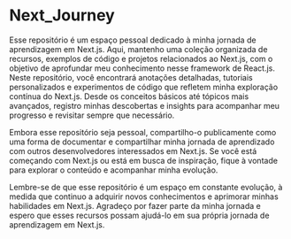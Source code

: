 # Next_Journey

Esse repositório é um espaço pessoal dedicado à minha jornada de aprendizagem em Next.js. Aqui, mantenho uma coleção organizada de recursos, exemplos de código e projetos relacionados ao Next.js, com o objetivo de aprofundar meu conhecimento nesse framework de React.js. Neste repositório, você encontrará anotações detalhadas, tutoriais personalizados e experimentos de código que refletem minha exploração contínua do Next.js. Desde os conceitos básicos até tópicos mais avançados, registro minhas descobertas e insights para acompanhar meu progresso e revisitar sempre que necessário.

Embora esse repositório seja pessoal, compartilho-o publicamente como uma forma de documentar e compartilhar minha jornada de aprendizado com outros desenvolvedores interessados em Next.js. Se você está começando com Next.js ou está em busca de inspiração, fique à vontade para explorar o conteúdo e acompanhar minha evolução.

Lembre-se de que esse repositório é um espaço em constante evolução, à medida que continuo a adquirir novos conhecimentos e aprimorar minhas habilidades em Next.js. Agradeço por fazer parte da minha jornada e espero que esses recursos possam ajudá-lo em sua própria jornada de aprendizagem em Next.js.
